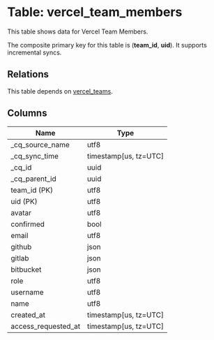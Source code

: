 # Table: vercel_team_members

This table shows data for Vercel Team Members.

The composite primary key for this table is (**team_id**, **uid**).
It supports incremental syncs.
## Relations

This table depends on [vercel_teams](vercel_teams).

## Columns

| Name          | Type          |
| ------------- | ------------- |
|_cq_source_name|utf8|
|_cq_sync_time|timestamp[us, tz=UTC]|
|_cq_id|uuid|
|_cq_parent_id|uuid|
|team_id (PK)|utf8|
|uid (PK)|utf8|
|avatar|utf8|
|confirmed|bool|
|email|utf8|
|github|json|
|gitlab|json|
|bitbucket|json|
|role|utf8|
|username|utf8|
|name|utf8|
|created_at|timestamp[us, tz=UTC]|
|access_requested_at|timestamp[us, tz=UTC]|